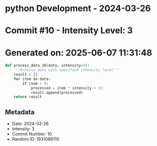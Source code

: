 ﻿# python Development - 2024-03-26
# Commit #10 - Intensity Level: 3
# Generated on: 2025-06-07 11:31:48
```python
def process_data_10(data, intensity=3):
    '''Process data with specified intensity level'''
    result = []
    for item in data:
        if item > 0:
            processed = item * intensity + 33
            result.append(processed)
    return result
```
## Metadata
- Date: 2024-03-26
- Intensity: 3
- Commit Number: 10
- Random ID: 1931088110
